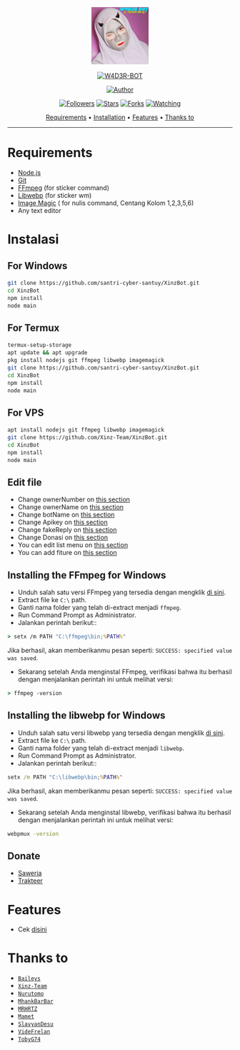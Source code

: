 <p align="center">
<img src="https://raw.githubusercontent.com/santri-cyber-santuy/XinzBot/main/media/cok.jpg" alt="W4D3R-BOT" width="128" height="128"/>
</p>
<p align="center">
<a href="#"><img title="W4D3R-BOT" src="https://img.shields.io/badge/XINZ BOT-green?colorA=%23ff0000&colorB=%23017e40&style=for-the-badge"></a>
</p>
<p align="center">
<a href="https://github.com/zennn08"><img title="Author" src="https://img.shields.io/badge/Author-zennn08-red.svg?style=for-the-badge&logo=github"></a>
</p>
<p align="center">
<a href="https://github.com/zennn08/followers"><img title="Followers" src="https://img.shields.io/github/followers/zennn08?color=blue&style=flat-square"></a>
<a href="https://github.com/zennn08/megumikato2/stargazers/"><img title="Stars" src="https://img.shields.io/github/stars/Xinz-Team/XinzBot?color=red&style=flat-square"></a>
<a href="https://github.com/zennn08/megumikato2/network/members"><img title="Forks" src="https://img.shields.io/github/forks/Xinz-Team/XinzBot?color=red&style=flat-square"></a>
<a href="https://github.com/zennn08/megumikato2/watchers"><img title="Watching" src="https://img.shields.io/github/watchers/Xinz-Team/XinzBot?label=Watchers&color=blue&style=flat-square"></a>
</p>

<p align="center">
  <a href="https://github.com/Xinz-Team/XinzBot#requirements">Requirements</a> •
  <a href="https://github.com/Xinz-Team/XinzBot#instalasi">Installation</a> •
  <a href="https://github.com/Xinz-Team/XinzBot#features">Features</a> •
  <a href="https://github.com/Xinz-Team/XinzBot#thanks-to">Thanks to</a>
</p>
</div>


---



# Requirements
* [Node.js](https://nodejs.org/en/)
* [Git](https://git-scm.com/downloads)
* [FFmpeg](https://github.com/BtbN/FFmpeg-Builds/releases/download/autobuild-2020-12-08-13-03/ffmpeg-n4.3.1-26-gca55240b8c-win64-gpl-4.3.zip) (for sticker command)
* [Libwebp](https://developers.google.com/speed/webp/download) (for sticker wm)
* [Image Magic](https://imagemagick.org/script/download.php) ( for nulis command, Centang Kolom 1,2,3,5,6)
* Any text editor

# Instalasi
## For Windows
```bash
git clone https://github.com/santri-cyber-santuy/XinzBot.git
cd XinzBot
npm install
node main
```
## For Termux
```bash
termux-setup-storage
apt update && apt upgrade
pkg install nodejs git ffmpeg libwebp imagemagick
git clone https://github.com/santri-cyber-santuy/XinzBot.git
cd XinzBot
npm install
node main
```

## For VPS
```bash
apt install nodejs git ffmpeg libwebp imagemagick
git clone https://github.com/Xinz-Team/XinzBot.git
cd XinzBot
npm install
node main
```

## Edit file
- Change ownerNumber on [this section](https://github.com/Xinz-Team/XinzBot/blob/8d32fc24d9252517e995d19046fe06ca4b983055/config.json#L2)
- Change ownerName on [this section](https://github.com/Xinz-Team/XinzBot/blob/8d32fc24d9252517e995d19046fe06ca4b983055/config.json#L3)
- Change botName on [this section](https://github.com/Xinz-Team/XinzBot/blob/8d32fc24d9252517e995d19046fe06ca4b983055/config.json#L6)
- Change Apikey on [this section](https://github.com/Xinz-Team/XinzBot/blob/8d32fc24d9252517e995d19046fe06ca4b983055/config.json#L8)
- Change fakeReply on [this section](https://github.com/Xinz-Team/XinzBot/blob/8d32fc24d9252517e995d19046fe06ca4b983055/config.json#L9)
- Change Donasi on [this section](https://github.com/Xinz-Team/XinzBot/blob/8d32fc24d9252517e995d19046fe06ca4b983055/config.json#L12)
- You can edit list menu on [this section](https://github.com/Xinz-Team/XinzBot/blob/8d32fc24d9252517e995d19046fe06ca4b983055/message/help.js#L147)
- You can add fiture on [this section](https://github.com/Xinz-Team/XinzBot/blob/main/message/xinz.js)


## Installing the FFmpeg for Windows
* Unduh salah satu versi FFmpeg yang tersedia dengan mengklik [di sini](https://www.gyan.dev/ffmpeg/builds/).
* Extract file ke `C:\` path.
* Ganti nama folder yang telah di-extract menjadi `ffmpeg`.
* Run Command Prompt as Administrator.
* Jalankan perintah berikut::
```cmd
> setx /m PATH "C:\ffmpeg\bin;%PATH%"
```
Jika berhasil, akan memberikanmu pesan seperti: `SUCCESS: specified value was saved`.
* Sekarang setelah Anda menginstal FFmpeg, verifikasi bahwa itu berhasil dengan menjalankan perintah ini untuk melihat versi:
```cmd
> ffmpeg -version
```


## Installing the libwebp for Windows
* Unduh salah satu versi libwebp yang tersedia dengan mengklik [di sini](https://developers.google.com/speed/webp/download).
* Extract file ke `C:\` path.
* Ganti nama folder yang telah di-extract menjadi `libwebp`.
* Run Command Prompt as Administrator.
* Jalankan perintah berikut::
```cmd
setx /m PATH "C:\libwebp\bin;%PATH%"
```
Jika berhasil, akan memberikanmu pesan seperti: `SUCCESS: specified value was saved`.
* Sekarang setelah Anda menginstal libwebp, verifikasi bahwa itu berhasil dengan menjalankan perintah ini untuk melihat versi:
```cmd
webpmux -version
```

## Donate
- [Saweria](https://saweria.co/aqulzz)
- [Trakteer](https://trakteer.id/aqulzz)

# Features
- Cek [disini](https://github.com/Xinz-Team/XinzBot/blob/main/message/help.js)

# Thanks to
* [`Baileys`](https://github.com/adiwajshing/Baileys)
* [`Xinz-Team`](https://github.com/Xinz-Team)
* [`Nurutomo`](https://github.com/Nurutomo)
* [`MhankBarBar`](https://github.com/MhankBarBar)
* [`MRHRTZ`](https://github.com/MRHRTZ)
* [`Mamet`](https://github.com/mamet8/)
* [`SlavyanDesu`](https://github.com/SlavyanDesu)
* [`VideFrelan`](https://github.com/VideFrelan)
* [`TobyG74`](https://github.com/TobyG74)
